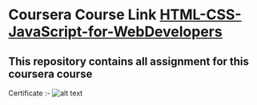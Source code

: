 # Coursera Course Link [HTML-CSS-JavaScript-for-WebDevelopers](https://www.coursera.org/learn/html-css-javascript-for-web-developers?)
## This repository contains all assignment for this coursera course  
Certificate :- ![alt text](https://abaikumar.github.io/HTML-CSS-JavaScript-for-WebDevelopers/Coursera%20Certificate.png)
